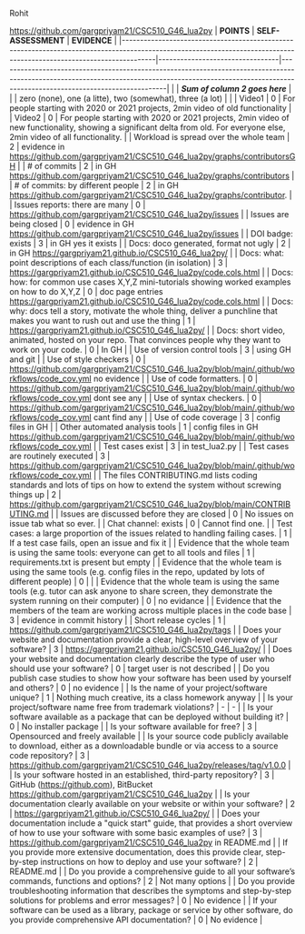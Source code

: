 Rohit

https://github.com/gargpriyam21/CSC510_G46_lua2py
| **POINTS**                                                                                                                                                          | **SELF-ASSESSMENT**             | **EVIDENCE**                                                                                                                                                                                             |
|---------------------------------------------------------------------------------------------------------------------------------------------------------------------|---------------------------------|----------------------------------------------------------------------------------------------------------------------------------------------------------------------------------------------------------|
|                                                                                                                                                                     | **_Sum of column 2 goes here_** |  
|                                                                                                                                                                     | zero (none), one (a litte), two (somewhat), three (a lot) |                                                                                                                                     |
| Video1                                                                                                                                                              |      0                           | For people starting with 2020 or 2021 projects, 2min video of old functionality                                                                                                                          |
| Video2                                                                                                                                                              |       0                          | For people starting with 2020 or 2021 projects, 2min video of new functionality, showing a significant delta from old. For everyone else, 2min video of all functionality.                               |
| Workload is spread over the whole team                                                                                                                              |         2                        | evidence in https://github.com/gargpriyam21/CSC510_G46_lua2py/graphs/contributorsGH                                                                                                                                                                                           |
| # of commits                                                                                                                                                        |         2                        | in GH      https://github.com/gargpriyam21/CSC510_G46_lua2py/graphs/contributors                                                                                                                                                                                      |
| # of commits: by different people                                                                                                                                   |                  2              | in GH       https://github.com/gargpriyam21/CSC510_G46_lua2py/graphs/contributor.                                                                                                                                                                                              |
| Issues reports: there are many                                                                                                                                      |            0                     |                  https://github.com/gargpriyam21/CSC510_G46_lua2py/issues                                                                                                                                                                                        |
| Issues are being closed                                                                                                                                             |          0                       | evidence in GH                                                https://github.com/gargpriyam21/CSC510_G46_lua2py/issues                                                                                                                                           |
| DOI badge: exists                                                                                                                                                   |    3                             | in GH                                yes it exists                                                                                                                                                                    |
| Docs: doco generated, format not ugly                                                                                                                               |                2                 | in GH                             https://gargpriyam21.github.io/CSC510_G46_lua2py/                                                                                                                                                                       |
| Docs: what: point descriptions of each class/function (in isolation)                                                                                                |       3                          |        https://gargpriyam21.github.io/CSC510_G46_lua2py/code.cols.html                                                                                                                                                                                                  |
| Docs: how: for common use cases X,Y,Z mini-tutorials showing worked examples on how to do X,Y,Z                                                                     |                0                 | doc page entries                           https://gargpriyam21.github.io/CSC510_G46_lua2py/code.cols.html                                                                                                                                                              |
| Docs: why: docs tell a story, motivate the whole thing, deliver a punchline that makes you want to rush out and use the thing                                       |              1                   |       https://gargpriyam21.github.io/CSC510_G46_lua2py/                                                                                                                                                                                                   |
| Docs: short video, animated, hosted on your repo. That convinces people why they want to work on your code.                                                         |  0                               |              In GH                                                                                                                                                                                            |
| Use of version control tools                                                                                                                                        |               3                  |                              using GH and git                                                                                                                                                                            |
| Use of style checkers                                                                                                                                             |   0        |    https://github.com/gargpriyam21/CSC510_G46_lua2py/blob/main/.github/workflows/code_cov.yml                 no evidence                                                                                                                                           |
| Use of code formatters.                                                                                                                                             |    0                             |              https://github.com/gargpriyam21/CSC510_G46_lua2py/blob/main/.github/workflows/code_cov.yml            dont see any                                                                                                                                 |
| Use of syntax checkers.                                                                                                                                             |       0                          |                   https://github.com/gargpriyam21/CSC510_G46_lua2py/blob/main/.github/workflows/code_cov.yml                 cant find any                                                                                                                                     |
| Use of code coverage                                                                                                                                                |                     3            | config files in GH                                                                                                                                                                                       |
| Other automated analysis tools                                                                                                                                      |                   1              | config files in GH     https://github.com/gargpriyam21/CSC510_G46_lua2py/blob/main/.github/workflows/code_cov.yml                                                                                                                                                                                  |
| Test cases exist                                                                                                                                                    |               3                  | in test_lua2.py                                                                                                                            |
| Test cases are routinely executed                                                                                                                                   |                  3               | https://github.com/gargpriyam21/CSC510_G46_lua2py/blob/main/.github/workflows/code_cov.yml                                                                                                                                                    |
| The files CONTRIBUTING.md lists coding standards and lots of tips on how to extend the system without screwing things up                                            |              2                   |        https://github.com/gargpriyam21/CSC510_G46_lua2py/blob/main/CONTRIBUTING.md                                                                                                                                                                                                  |
| Issues are discussed before they are closed                                                                                                                         |          0                       | No issues on issue tab what so ever.                                                                                                                                           |
| Chat channel: exists                                                                                                                                                |          0                       | Cannot find one.                                                                                                                                                                                |
| Test cases: a large proportion of the issues related to handling failing cases.                                                                                     |         1                        | If a test case fails, open an issue and fix it                                                                                                                                                           |
| Evidence that the whole team is using the same tools: everyone can get to all tools and files                                                                       |              1                |           requirements.txt is present but empty                                                                                                                                                                                               |
| Evidence that the whole team is using the same tools (e.g. config files in the repo, updated by lots of different people)                                           |                         0        |                                                                                                                                                                                                          |
| Evidence that the whole team is using the same tools (e.g. tutor can ask anyone to share screen, they demonstrate the system running on their computer)             |              0                   |              no evidance                                                                                                                                                                                            |
| Evidence that the members of the team are working across multiple places in the code base                                                                           |               3                  |                    evidence in commit history                                                                                                                                                                                      |
| Short release cycles                                                                                                                                                |        1                         | https://github.com/gargpriyam21/CSC510_G46_lua2py/tags                                                                                         |
| Does your website and documentation provide a clear, high-level overview of your software?                                                                          |        3                         |     https://gargpriyam21.github.io/CSC510_G46_lua2py/                                                                                                                                                                                                  |
| Does your website and documentation clearly describe the type of user who should use your software?                                                                 |                 0                  |                     target user is not described                                                                                                                                                                                     |
| Do you publish case studies to show how your software has been used by yourself and others?                                                                         |                    0             |                         no evidence                                                                                                                                                                                 |
| Is the name of your project/software unique?                                                                                                                        |              1                   |                       Nothing much creative, its a class homework anyway                                                                                                                                                                                   |
| Is your project/software name free from trademark violations?                                                                                                       |                       -       |             -                                                                                                                                                                                            |
| Is your software available as a package that can be deployed without building it?                                                                                   |                      0          |      No installer package                                                                                                                                                                                                    |
| Is your software available for free?                                                                                                                                |            3                     |                  Opensourced and freely available                                                                                                                                                                                        |
| Is your source code publicly available to download, either as a downloadable bundle or via access to a source code repository?                                      |                   3              |                https://github.com/gargpriyam21/CSC510_G46_lua2py/releases/tag/v1.0.0                                                                                                                                                                                          |
| Is your software hosted in an established, third-party repository?                                                                                                  |         3                        | GitHub (https://github.com), BitBucket       https://github.com/gargpriyam21/CSC510_G46_lua2py                                                                                                                                                            |
| Is your documentation clearly available on your website or within your software?                                                                                    |           2                      |                https://gargpriyam21.github.io/CSC510_G46_lua2py/                                                                                                                                                                                          |
| Does your documentation include a "quick start" guide, that provides a short overview of how to use your software with some basic examples of use?                  |              3                   |             https://github.com/gargpriyam21/CSC510_G46_lua2py in README.md                                                                                                                                                                                             |
| If you provide more extensive documentation, does this provide clear, step-by-step instructions on how to deploy and use your software?                             |        2                         |                 README.md                                                                                                                                                                                         |
| Do you provide a comprehensive guide to all your software’s commands, functions and options?                                                                        |                     2            |      Not many options                                                                                                                                                                                                     |
| Do you provide troubleshooting information that describes the symptoms and step-by-step solutions for problems and error messages?                                  |                  0               |       No evidence                                                                                                                                                                                                   |
| If your software can be used as a library, package or service by other software, do you provide comprehensive API documentation?                                    |                 0                |         No evidence                                                                                                                                                                                                 |
